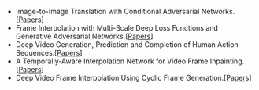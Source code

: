 - Image-to-Image Translation with Conditional Adversarial Networks.\[[Papers](https://ieeexplore.ieee.org/stamp/stamp.jsp?tp=&arnumber=8100115)\]
- Frame Interpolation with Multi-Scale Deep Loss Functions and Generative Adversarial Networks.\[[Papers](https://arxiv.org/abs/1711.06045)\]
- Deep Video Generation, Prediction and Completion of Human Action Sequences.\[[Papers](https://arxiv.org/abs/1711.08682)\]
- A Temporally-Aware Interpolation Network for Video Frame Inpainting.\[[Papers](https://arxiv.org/abs/1803.07218)\]
- Deep Video Frame Interpolation Using Cyclic Frame Generation.\[[Papers](https://doi.org/10.1609/aaai.v33i01.33018794)\]
